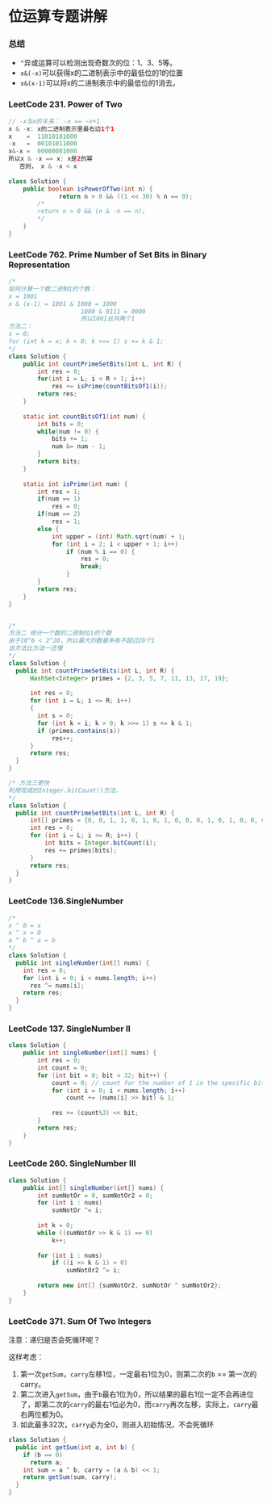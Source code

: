 # 位运算专题讲解

### 总结

- `^`异或运算可以检测出现奇数次的位：1、3、5等。
- `x&(-x)`可以获得x的二进制表示中的最低位的1的位置
- `x&(x-1)`可以将x的二进制表示中的最低位的1消去。

### LeetCode 231. Power of Two

```java
// -x与x的关系： -x == ~x+1
x & -x: x的二进制表示里最右边1个1
x    =  11010101000
-x   =  00101011000
x&-x =  00000001000
所以x & -x == x: x是2的幂
   否则， x & -x < x
  
class Solution {
    public boolean isPowerOfTwo(int n) {
			  return n > 0 && ((1 << 30) % n == 0);
        /*
        return n > 0 && (n & -n == n);
        */
    }
}
```

### LeetCode 762. Prime Number of Set Bits in Binary Representation

```java
/*
如何计算一个数二进制1的个数：
x = 1001
x & (x-1) = 1001 & 1000 = 1000
					1000 & 0111 = 0000
					所以1001总共两个1
方法二：
s = 0;
for (int k = x; k > 0; k >>= 1) s += k & 1;
*/
class Solution {
    public int countPrimeSetBits(int L, int R) {
		int res = 0;
        for(int i = L; i < R + 1; i++) 
            res += isPrime(countBitsOf1(i));
        return res;
    }
  
    static int countBitsOf1(int num) {
        int bits = 0;
        while(num != 0) {
            bits += 1;
            num &= num - 1;
        }
        return bits;
    }
    
    static int isPrime(int num) {
        int res = 1;
        if(num == 1)
            res = 0;
        if(num == 2)
            res = 1;
        else {
            int upper = (int) Math.sqrt(num) + 1;
            for (int i = 2; i < upper + 1; i++)
                if (num % i == 0) {
                    res = 0;
                    break;
                }
        }
        return res;
    }
}


/*
方法二 统计一个数的二进制位1的个数
由于10^6 < 2^20，所以最大的数最多有不超过20个1
该方法比方法一还慢
*/
class Solution {
  public int countPrimeSetBits(int L, int R) {
      HashSet<Integer> primes = {2, 3, 5, 7, 11, 13, 17, 19};
      
      int res = 0;
      for (int i = L; i <= R; i++) 
      {
        int s = 0;
        for (int k = i; k > 0; k >>= 1) s += k & 1;
        if (primes.contains(s))
            res++;
      }
      return res;
  }
}

/* 方法三更快
利用现成的Integer.bitCount()方法，
*/
class Solution {
  public int countPrimeSetBits(int L, int R) {
      int[] primes = {0, 0, 1, 1, 0, 1, 0, 1, 0, 0, 0, 1, 0, 1, 0, 0, 0, 1, 0, 1};
      int res = 0;
      for (int i = L; i <= R; i++) {
          int bits = Integer.bitCount(i);
          res += primes[bits];
      }
      return res;
  }
}
```

### LeetCode 136.SingleNumber

```java
/*
x ^ 0 = x
x ^ x = 0
a ^ b ^ a = b
*/
class Solution {
  public int singleNumber(int[] nums) {
    int res = 0;
    for (int i = 0; i < nums.length; i++)
      res ^= nums[i];
    return res;
  }
}
```

### LeetCode 137. SingleNumber II

```java
class Solution {
    public int singleNumber(int[] nums) {
        int res = 0;
        int count = 0;
        for (int bit = 0; bit < 32; bit++) {
            count = 0; // count for the number of 1 in the specific bits of all the numbers
            for (int i = 0; i < nums.length; i++) 
                count += (nums[i] >> bit) & 1;
            
            res += (count%3) << bit;
        }
        return res;
    }
}
```



### LeetCode 260. SingleNumber III

```java
class Solution {
    public int[] singleNumber(int[] nums) {
        int sumNotOr = 0, sumNotOr2 = 0;
        for (int i : nums)
            sumNotOr ^= i;
        
        int k = 0;
        while ((sumNotOr >> k & 1) == 0)
            k++;
        
        for (int i : nums)
            if ((i >> k & 1) > 0)
                sumNotOr2 ^= i;
        
        return new int[] {sumNotOr2, sumNotOr ^ sumNotOr2};
    }
}
```

### LeetCode 371. Sum Of Two Integers

注意：递归是否会死循环呢？

这样考虑：

1. 第一次`getSum`，`carry`左移1位，一定最右1位为0，则第二次的`b` == 第一次的carry。
2. 第二次进入`getSum`，由于`b`最右1位为0，所以结果的最右1位一定不会再进位了，即第二次的`carry`的最右1位必为0，而`carry`再次左移，实际上，`carry`最右两位都为0。
3. 如此最多32次，`carry`必为全0，则进入初始情况，不会死循环

```java
class Solution {
  public int getSum(int a, int b) {
    if (b == 0)
      return a;
    int sum = a ^ b, carry = (a & b) << 1;
    return getSum(sum, carry);
  }
}
```



